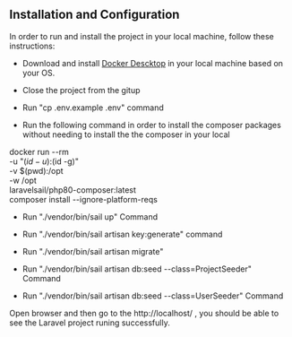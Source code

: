## Installation and Configuration

In order to run and install the project in your local machine, follow these instructions:

- Download and install [Docker Descktop](https://www.docker.com/products/docker-desktop) in your local machine based on your OS.

- Close the project from the gitup

- Run "cp .env.example .env" command

- Run the following command in order to install the composer packages without needing to install the the composer in your local

docker run --rm \
    -u "$(id -u):$(id -g)" \
    -v $(pwd):/opt \
    -w /opt \
    laravelsail/php80-composer:latest \
    composer install --ignore-platform-reqs

- Run "./vendor/bin/sail up" Command

- Run "./vendor/bin/sail artisan key:generate" command

- Run "./vendor/bin/sail artisan migrate"

- Run "./vendor/bin/sail artisan db:seed --class=ProjectSeeder" Command

- Run "./vendor/bin/sail artisan db:seed --class=UserSeeder" Command

Open browser and then go to the http://localhost/ , you should be able to see the Laravel project runing successfully.
